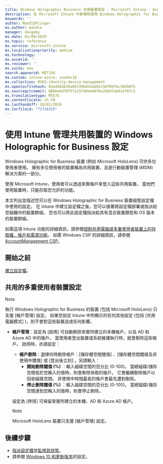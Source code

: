 ```yaml
---
title: Windows Holographic Business 共用裝置設定 - Microsoft Intune - Azure | Microsoft Docs
description: 在 Microsoft Intune 中新增和使用 Windows Holographic for Business 來設定多位使用者共用或使用的裝置。 查看 [帳戶管理] 設定及他們在裝置上進行的所有設定清單，包括 Microsoft HoloLens。
keywords: ''
author: MandiOhlinger
ms.author: mandia
manager: dougeby
ms.date: 01/09/2019
ms.topic: reference
ms.service: microsoft-intune
ms.localizationpriority: medium
ms.technology: ''
ms.assetid: ''
ms.reviewer: ''
ms.suite: ems
search.appverid: MET150
ms.custom: intune-azure; seodec18
ms.collection: M365-identity-device-management
ms.openlocfilehash: 84a4db5639a03720b03da665c9df09fbc39d9df5
ms.sourcegitcommit: 88b6e6d70f5fa15708e640f6e20b97a442ef07c5
ms.translationtype: MTE75
ms.contentlocale: zh-TW
ms.lasthandoff: 10/02/2019
ms.locfileid: "71734319"
---
```

# <a name="windows-holographic-for-business-settings-to-manage-shared-devices-using-intune"></a>使用 Intune 管理共用裝置的 Windows Holographic for Business 設定

Windows Holographic for Business 裝置 (例如 Microsoft HoloLens) 可供多位使用者使用。 擁有多位使用者的裝置稱為共用裝置，且是行動裝置管理 (MDM) 解決方案的一部分。

使用 Microsoft Intune，使用者可以透過來賓帳戶來登入這些共用裝置。 當他們使用裝置時，只能存取您允許的功能。

本文列出並描述您可以在 Windows Holographic for Business 裝置組態設定檔中使用的設定。 在 Intune 中建立設定檔之後，您可以接著將設定檔部署或指派給您組織中的裝置群組。 您也可以將此設定檔指派給具有混合裝置類型和 OS 版本的裝置群組。

如需這項 Intune 功能的詳細資訊，請參閱[控制共用電腦或多重使用者裝置上的存取權、帳戶和電源功能](shared-user-device-settings.md)。 如需 Windows CSP 的詳細資訊，請參閱 [AccountManagement CSP](https://docs.microsoft.com/windows/client-management/mdm/accountmanagement-csp)。

## <a name="before-your-begin"></a>開始之前

[建立設定檔](shared-user-device-settings.md)。

## <a name="shared-multi-user-device-settings"></a>共用的多重使用者裝置設定

> [!NOTE]
> 執行 Windows Holographic for Business 的裝置 (包括 Microsoft HoloLens) 只支援 [帳戶管理]  設定。 如果您設定 Intune 中所顯示的任何其他設定 (包括 [共用電腦模式]  )，則不會對這些裝置造成任何影響。

- **帳戶管理**：設定為 [啟用]  可自動刪除來賓所建立的本機帳戶，以及 AD 和 Azure AD 中的帳戶。 當使用者登出裝置或系統維護執行時，就會刪除這些帳戶。 啟用時，亦請設定：
  - **帳戶刪除**：選擇何時刪除帳戶：[儲存體空間閾值]  、[儲存體空間閾值及非使用中閾值]  或 [登出後立刻]  。另請輸入：
    - **開始刪除閾值 (%)** ：輸入磁碟空間的百分比 (0-100)。 當總磁碟/儲存空間低於您輸入的值時，則會刪除快取的帳戶。 它會繼續刪除帳戶以回收磁碟空間。 非使用中時間最長的帳戶會最先遭到刪除。
    - **停止刪除閾值 (%)** ：輸入磁碟空間的百分比 (0-100)。 當總磁碟/儲存空間達到您輸入的值時，則會停止刪除。

  設定為 [停用]  可保留來賓所建立的本機、AD 和 Azure AD 帳戶。

  > [!NOTE]
  > Microsoft HoloLens 裝置只支援 [帳戶管理]  設定。

## <a name="next-steps"></a>後續步驟

- [指派設定檔](device-profile-assign.md)並[監視其狀態](device-profile-monitor.md)。
- 請參閱 [Windows 10 和更新版本](shared-user-device-settings-windows.md)的設定。
